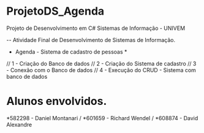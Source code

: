 # ProjetoDS_Agenda

Projeto de Desenvolvimento em C# 
Sistemas de Informação - UNIVEM

-- Atividade Final de Desenvolvimento de Sistemas de Informação.

* Agenda - Sistema de cadastro de pessoas *

// 1 - Criação do Banco de dados
// 2 - Criação do Sistema de cadastro
// 3 - Conexão com o Banco de dados
// 4 - Execução do CRUD - Sistema com banco de dados

# Alunos envolvidos.
  *582298 - Daniel Montanari /
  *601659 - Richard Wendel /
  *608874 - David Alexandre

